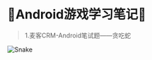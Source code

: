 :running:Android游戏学习笔记:running:
============

>1.麦客CRM-Android笔试题——贪吃蛇

![Snake](https://raw.githubusercontent.com/bingoogolapple/AndroidGameNote/master/screenshots/snake.gif)
